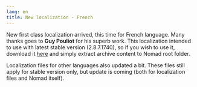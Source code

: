 ```yaml
---
lang: en
title: New localization - French
---
```

New first class localization arrived, this time for French language. Many thanks goes to **Guy Pouliot** for his superb work. This localization intended to use with latest stable version (2.8.7.1740), so if you wish to use it, download it [here](/en/downloads) and simply extract archive content to Nomad root folder.

Localization files for other languages also updated a bit. These files still apply for stable version only, but update is coming (both for localization files and Nomad itself).
